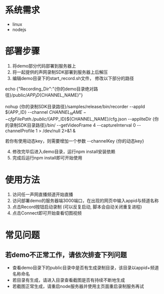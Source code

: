 # 系统需求
* linux
* nodejs

# 部署步骤
1. 将demo部分代码部署到服务器上
2. 将一起提供的声网录制SDK部署到服务器上后解压
3. 编辑demo目录下的start_record.sh文件， 修改以下部分的路径

echo {\"Recording_Dir\":\"{你的demo目录绝对路径}/public/${APP_ID}${CHANNEL_NAME}\"}

nohup {你的录制SDK目录路径}/samples/release/bin/recorder --appId ${APP_ID} --channel ${CHANNEL_NAME} --cfgFilePath ./public/${APP_ID}${CHANNEL_NAME}/cfg.json --appliteDir {你的录制SDK目录路径}/bin/ --getVideoFrame 4 --captureInterval 0 --channelProfile 1 > /dev/null 2>&1 &

若你有使用动态key，则需要增加一个参数 --channelKey {你的动态key}

4. 修改完毕后进入demo目录，运行npm install安装依赖
5. 完成后运行npm install即可开始使用

# 使用方法
1. 访问任一声网直播频道开始直播
2. 访问部署demo的服务器端3000端口，在出现的网页中输入appid与频道名称
3. 点击Record按钮启动录制 (可以反复启动, 脚本会自动关闭重复进程)
4. 点击Connect即可开始查看切图视频

# 常见问题
## 若demo不正常工作，请依次排查下列问题
* 查看demo目录下的public目录中是否有生成录制目录，该目录以appid+频道名称命名
* 若目录有生成，请进入目录查看截图是否有持续不断地生成
* 若截图正常生成，请重启node服务器并使用主页面重启录制服务再试
